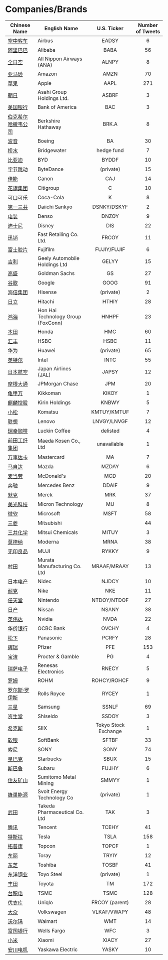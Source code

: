 # Companies/Brands  
        
| Chinese Name | English Name | U.S. Ticker | Number of Tweets |
| ----- | ----- | :---: | :---: |
| [空中客车](空中客车.md) | Airbus | EADSY | 6 |
| [阿里巴巴](阿里巴巴.md) | Alibaba | BABA | 56 |
| [全日空](全日空.md) | All Nippon Airways (ANA) | ALNPY | 8 |
| [亚马逊](亚马逊.md) | Amazon | AMZN | 70 |
| [苹果](苹果.md) | Apple | AAPL | 271 |
| [朝日](朝日.md) | Asahi Group Holdings Ltd. | ASBRF | 3 |
| [美国银行](美国银行.md) | Bank of America | BAC | 3 |
| [伯克希尔哈撒韦公司](伯克希尔哈撒韦公司.md) | Berkshire Hathaway | BRK.A | 8 |
| [波音](波音.md) | Boeing | BA | 30 |
| [桥水](桥水.md) | Bridgewater | hedge fund | 7 |
| [比亚迪](比亚迪.md) | BYD | BYDDF | 10 |
| [字节跳动](字节跳动.md) | ByteDance | (private) | 15 |
| [佳能](佳能.md) | Canon | CAJ | 14 |
| [花旗集团](花旗集团.md) | Citigroup | C | 10 |
| [可口可乐](可口可乐.md) | Coca-Cola | K | 8 |
| [第一三共](第一三共.md) | Daiichi Sankyo | DSNKY/DSKYF | 2 |
| [电装](电装.md) | Denso | DNZOY | 9 |
| [迪士尼](迪士尼.md) | Disney | DIS | 22 |
| [迅销](迅销.md) | Fast Retailing Co. Ltd. | FRCOY | 11 |
| [富士胶片](富士胶片.md) | Fujifilm | FUJIY/FUJIF | 6 |
| [吉利](吉利.md) | Geely Automobile Holdings Ltd | GELYY | 15 |
| [高盛](高盛.md) | Goldman Sachs | GS | 27 |
| [谷歌](谷歌.md) | Google | GOOG | 91 |
| [海信集团](海信集团.md) | Hisense | (private) | 2 |
| [日立](日立.md) | Hitachi | HTHIY | 28 |
| [鸿海](鸿海.md) | Hon Hai Technology Group (FoxConn) | HNHPF | 23 |
| [本田](本田.md) | Honda | HMC | 60 |
| [汇丰](汇丰.md) | HSBC | HSBC | 11 |
| [华为](华为.md) | Huawei | (private) | 65 |
| [英特尔](英特尔.md) | Intel | INTC | 55 |
| [日本航空](日本航空.md) | Japan Airlines (JAL) | JAPSY | 12 |
| [摩根大通](摩根大通.md) | JPMorgan Chase | JPM | 20 |
| [龟甲万](龟甲万.md) | Kikkoman | KIKOY | 1 |
| [麒麟控股](麒麟控股.md) | Kirin Holdings | KNBWY | 5 |
| [小松](小松.md) | Komatsu | KMTUY/KMTUF | 7 |
| [联想](联想.md) | Lenovo | LNVGY/LNVGF | 12 |
| [瑞幸咖啡](瑞幸咖啡.md) | Luckin Coffee | delisted | 4 |
| [前田工纤集团](前田工纤集团.md) | Maeda Kosen Co., Ltd | unavailable | 1 |
| [万事达卡](万事达卡.md) | Mastercard | MA | 7 |
| [马自达](马自达.md) | Mazda | MZDAY | 6 |
| [麦当劳](麦当劳.md) | McDonald's | MCD | 20 |
| [奔驰](奔驰.md) | Mercedes Benz | DDAIF | 9 |
| [默克](默克.md) | Merck | MRK | 37 |
| [美光科技](美光科技.md) | Micron Technology | MU | 8 |
| [微软](微软.md) | Microsoft | MSFT | 58 |
| [三菱](三菱.md) | Mitsubishi |  | 44 |
| [三井化学](三井化学.md) | Mitsui Chemicals | MITUY | 3 |
| [莫德纳](莫德纳.md) | Moderna | MRNA | 38 |
| [无印良品](无印良品.md) | MUJI | RYKKY | 9 |
| [村田](村田.md) | Murata Manufacturing Co. Ltd | MRAAF/MRAAY | 13 |
| [日本电产](日本电产.md) | Nidec | NJDCY | 10 |
| [耐克](耐克.md) | Nike | NKE | 11 |
| [任天堂](任天堂.md) | Nintendo | NTDOY/NTDOF | 27 |
| [日产](日产.md) | Nissan | NSANY | 38 |
| [英伟达](英伟达.md) | Nvidia | NVDA | 22 |
| [华侨银行](华侨银行.md) | OCBC Bank | OVCHY | 4 |
| [松下](松下.md) | Panasonic | PCRFY | 28 |
| [辉瑞](辉瑞.md) | Pfizer | PFE | 153 |
| [宝洁](宝洁.md) | Procter & Gamble | PG | 4 |
| [瑞萨电子](瑞萨电子.md) | Renesas Electronics | RNECY | 5 |
| [罗姆](罗姆.md) | ROHM | ROHCY/ROHCF | 9 |
| [罗尔斯·罗伊斯](罗尔斯·罗伊斯.md) | Rolls Royce | RYCEY | 1 |
| [三星](三星.md) | Samsung | SSNLF | 69 |
| [资生堂](资生堂.md) | Shiseido | SSDOY | 3 |
| [希克斯](希克斯.md) | SIIX | Tokyo Stock Exchange | 1 |
| [软银](软银.md) | SoftBank | SFTBF | 33 |
| [索尼](索尼.md) | SONY | SONY | 74 |
| [星巴克](星巴克.md) | Starbucks | SBUX | 15 |
| [斯巴鲁](斯巴鲁.md) | Subaru | FUJHY | 6 |
| [住友矿山](住友矿山.md) | Sumitomo Metal Mining | SMMYY | 1 |
| [蜂巢能源](蜂巢能源.md) | Svolt Energy Technology Co | (private) | 1 |
| [武田](武田.md) | Takeda Pharmaceutical Co. Ltd | TAK | 3 |
| [腾讯](腾讯.md) | Tencent | TCEHY | 41 |
| [特斯拉](特斯拉.md) | Tesla | TSLA | 158 |
| [拓普康](拓普康.md) | Topcon | TOPCF | 1 |
| [东丽](东丽.md) | Toray | TRYIY | 12 |
| [东芝](东芝.md) | Toshiba | TOSBF | 41 |
| [东洋钢业](东洋钢业.md) | Toyo Steel | (private) | 1 |
| [丰田](丰田.md) | Toyota | TM | 172 |
| [台积电](台积电.md) | TSMC | TSMC | 128 |
| [优衣库](优衣库.md) | Uniqlo | FRCOY (parent) | 28 |
| [大众](大众.md) | Volkswagen | VLKAF/VWAPY | 48 |
| [沃尔玛](沃尔玛.md) | Walmart | WMT | 14 |
| [富国银行](富国银行.md) | Wells Fargo | WFC | 3 |
| [小米](小米.md) | Xiaomi | XIACY | 27 |
| [安川电机](安川电机.md) | Yaskawa Electric | YASKY | 10 |
